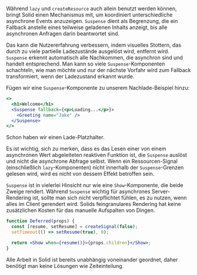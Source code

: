 Während `lazy` und `createResource` auch allein benutzt werden können, bringt Solid einen Mechanismus mit, um koordiniert unterschiedliche asynchrone Events anzuzeigen. `Suspense` dient als Begrenzung, die ein Fallback anstelle eines teilweise geladenen Inhalts anzeigt, bis alle asynchronen Anfragen darin beantwortet sind.

Das kann die Nutzererfahrung verbessern, indem visuelles Stottern, das durch zu viele partielle Ladezustände ausgelöst wird, entfernt wird. `Suspense` erkennt automatisch alle Nachkommen, die asynchron sind und handelt entsprechend. Man kann so viele `Suspense`-Komponenten schachteln, wie man möchte und nur der nächste Vorfahr wird zum Fallback transformiert, wenn der Ladezustand erkannt wurde.

Fügen wir eine `Suspense`-Komponente zu unserem Nachlade-Beispiel hinzu:

```jsx
<>
  <h1>Welcome</h1>
  <Suspense fallback={<p>Loading...</p>}>
    <Greeting name="Jake" />
  </Suspense>
</>
```

Schon haben wir einen Lade-Platzhalter.

Es ist wichtig, sich zu merken, dass es das Lesen einer von einem asynchronen Wert abgeleiteten reaktiven Funktion ist, die `Suspense` auslöst und nicht die asynchrone Abfrage selbst. Wenn ein Ressourcen-Signal (einschließlich `lazy`-Komponenten) nicht innerhalb der `Suspense`-Grenzen gelesen wird, wird es nicht von dessem Effekt betroffen sein.

`Suspense` ist in vielerlei Hinsicht nur wie eine `Show`-Komponente, die beide Zweige rendert. Während `Suspense` wichtig für asynchrones Server-Rendering ist, sollte man sich nicht verpflichtet fühlen, es zu nutzen, wenn alles im Client gerendert wird. Solids feingranulares Rendering hat keine zusätzlichen Kosten für das manuelle Aufspalten von Dingen.

```jsx
function Deferred(props) {
  const [resume, setResume] = createSignal(false);
  setTimeout(() => setResume(true), 0);

  return <Show when={resume()}>{props.children}</Show>;
}
```

Alle Arbeit in Solid ist bereits unabhängig voneinander geordnet, daher benötigt man keine Lösungen wie Zeiteinteilung.
